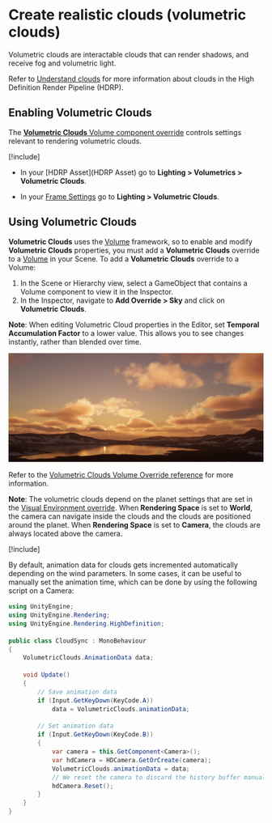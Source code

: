 # Create realistic clouds (volumetric clouds)

Volumetric clouds are interactable clouds that can render shadows, and receive fog and volumetric light.

Refer to [Understand clouds](understand-clouds.md) for more information about clouds in the High Definition Render Pipeline (HDRP).

## Enabling Volumetric Clouds

The [**Volumetric Clouds** Volume component override](volumetric-clouds-volume-override-reference.md) controls settings relevant to rendering volumetric clouds.

[!include[](snippets/Volume-Override-Enable-Override.md)]

* In your [HDRP Asset](HDRP Asset) go to **Lighting > Volumetrics > Volumetric Clouds**.

* In your [Frame Settings](Frame-Settings.md) go to **Lighting > Volumetric Clouds**.

## Using Volumetric Clouds

**Volumetric Clouds** uses the [Volume](understand-volumes.md) framework, so to enable and modify **Volumetric Clouds** properties, you must add a **Volumetric Clouds** override to a [Volume](understand-volumes.md) in your Scene. To add a **Volumetric Clouds** override to a Volume:

1. In the Scene or Hierarchy view, select a GameObject that contains a Volume component to view it in the Inspector.
2. In the Inspector, navigate to **Add Override > Sky** and click on **Volumetric Clouds**.

**Note**: When editing Volumetric Cloud properties in the Editor, set **Temporal Accumulation Factor** to a lower value. This allows you to see changes instantly, rather than blended over time.

![](Images/volumetric-clouds-2.png)

Refer to the [Volumetric Clouds Volume Override reference](volumetric-clouds-volume-override-reference.md) for more information.

**Note**: The volumetric clouds depend on the planet settings that are set in the [Visual Environment override](visual-environment-volume-override-reference.md).
When **Rendering Space** is set to **World**, the camera can navigate inside the clouds and the clouds are positioned around the planet.
When **Rendering Space** is set to **Camera**, the clouds are always located above the camera.

[!include[](snippets/volume-override-api.md)]

By default, animation data for clouds gets incremented automatically depending on the wind parameters.
In some cases, it can be useful to manually set the animation time, which can be done by using the following script on a Camera:

```cs
using UnityEngine;
using UnityEngine.Rendering;
using UnityEngine.Rendering.HighDefinition;

public class CloudSync : MonoBehaviour
{
    VolumetricClouds.AnimationData data;

    void Update()
    {
        // Save animation data
        if (Input.GetKeyDown(KeyCode.A))
            data = VolumetricClouds.animationData;

        // Set animation data
        if (Input.GetKeyDown(KeyCode.B))
        {
            var camera = this.GetComponent<Camera>();
            var hdCamera = HDCamera.GetOrCreate(camera);
            VolumetricClouds.animationData = data;
            // We reset the camera to discard the history buffer manually 
            hdCamera.Reset(); 
        }
    }
}
```
